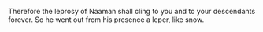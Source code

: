 Therefore the leprosy of Naaman shall cling to you and to your descendants forever. So he went out from his presence a leper, like snow.
